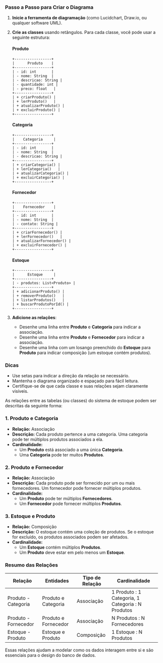 ### Passo a Passo para Criar o Diagrama

1. **Inicie a ferramenta de diagramação** (como Lucidchart, Draw.io, ou qualquer software UML).

2. **Crie as classes** usando retângulos. Para cada classe, você pode usar a seguinte estrutura:

   #### Produto
   ```
   +-----------------+
   |      Produto    |
   +-----------------+
   | - id: int       |
   | - nome: String  |
   | - descricao: String |
   | - quantidade: int |
   | - preco: float   |
   +-----------------+
   | + criarProduto() |
   | + lerProduto()   |
   | + atualizarProduto() |
   | + excluirProduto() |
   +-----------------+
   ```

   #### Categoria
   ```
   +-----------------+
   |    Categoria     |
   +-----------------+
   | - id: int       |
   | - nome: String  |
   | - descricao: String |
   +-----------------+
   | + criarCategoria() |
   | + lerCategoria()   |
   | + atualizarCategoria() |
   | + excluirCategoria() |
   +-----------------+
   ```

   #### Fornecedor
   ```
   +-----------------+
   |    Fornecedor    |
   +-----------------+
   | - id: int       |
   | - nome: String  |
   | - contato: String |
   +-----------------+
   | + criarFornecedor() |
   | + lerFornecedor()   |
   | + atualizarFornecedor() |
   | + excluirFornecedor() |
   +-----------------+
   ```

   #### Estoque
   ```
   +-----------------+
   |      Estoque     |
   +-----------------+
   | - produtos: List<Produto> |
   +-----------------+
   | + adicionarProduto() |
   | + removerProduto()   |
   | + listarProdutos()   |
   | + buscarProdutoPorId() |
   +-----------------+
   ```

3. **Adicione as relações**:
   - Desenhe uma linha entre **Produto** e **Categoria** para indicar a associação.
   - Desenhe uma linha entre **Produto** e **Fornecedor** para indicar a associação.
   - Desenhe uma linha com um losango preenchido do **Estoque** para **Produto** para indicar composição (um estoque contém produtos).

### Dicas

- Use setas para indicar a direção da relação se necessário.
- Mantenha o diagrama organizado e espaçado para fácil leitura.
- Certifique-se de que cada classe e suas relações sejam claramente visíveis.


As relações entre as tabelas (ou classes) do sistema de estoque podem ser descritas da seguinte forma:

### 1. **Produto e Categoria**
- **Relação:** Associação
- **Descrição:** Cada produto pertence a uma categoria. Uma categoria pode ter múltiplos produtos associados a ela.
- **Cardinalidade:** 
  - Um **Produto** está associado a uma única **Categoria**.
  - Uma **Categoria** pode ter muitos **Produtos**.

### 2. **Produto e Fornecedor**
- **Relação:** Associação
- **Descrição:** Cada produto pode ser fornecido por um ou mais fornecedores. Um fornecedor pode fornecer múltiplos produtos.
- **Cardinalidade:**
  - Um **Produto** pode ter múltiplos **Fornecedores**.
  - Um **Fornecedor** pode fornecer múltiplos **Produtos**.

### 3. **Estoque e Produto**
- **Relação:** Composição
- **Descrição:** O estoque contém uma coleção de produtos. Se o estoque for excluído, os produtos associados podem ser afetados.
- **Cardinalidade:**
  - Um **Estoque** contém múltiplos **Produtos**.
  - Um **Produto** deve estar em pelo menos um **Estoque**.

### Resumo das Relações

| Relação          | Entidades            | Tipo de Relação | Cardinalidade                     |
|------------------|----------------------|-----------------|-----------------------------------|
| Produto - Categoria | Produto e Categoria  | Associação      | 1 Produto : 1 Categoria, 1 Categoria : N Produtos |
| Produto - Fornecedor | Produto e Fornecedor | Associação      | N Produtos : N Fornecedores      |
| Estoque - Produto   | Estoque e Produto     | Composição      | 1 Estoque : N Produtos            |

Essas relações ajudam a modelar como os dados interagem entre si e são essenciais para o design do banco de dados. 